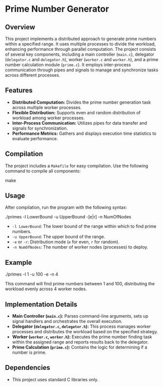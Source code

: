# Prime Number Generator

## Overview

This project implements a distributed approach to generate prime numbers within a specified range. It uses multiple processes to divide the workload, enhancing performance through parallel computation. The project consists of several key components, including a main controller (`main.c`), delegator (`delegator.c` and `delegator.h`), worker (`worker.c` and `worker.h`), and a prime number calculation module (`prime.c`). It employs inter-process communication through pipes and signals to manage and synchronize tasks across different processes.

## Features

- **Distributed Computation:** Divides the prime number generation task across multiple worker processes.
- **Flexible Distribution:** Supports even and random distribution of workload among worker processes.
- **Inter-Process Communication:** Utilizes pipes for data transfer and signals for synchronization.
- **Performance Metrics:** Gathers and displays execution time statistics to evaluate performance.

## Compilation

The project includes a `Makefile` for easy compilation. Use the following command to compile all components:

  make


## Usage

After compilation, run the program with the following syntax:

  ./primes -l LowerBound -u UpperBound -[e|r] -n NumOfNodes


- `-l LowerBound`: The lower bound of the range within which to find prime numbers.
- `-u UpperBound`: The upper bound of the range.
- `-e` or `-r`: Distribution mode (`e` for even, `r` for random).
- `-n NumOfNodes`: The number of worker nodes (processes) to deploy.

## Example

  ./primes -l 1 -u 100 -e -n 4


This command will find prime numbers between 1 and 100, distributing the workload evenly across 4 worker nodes.

## Implementation Details

- **Main Controller (`main.c`):** Parses command-line arguments, sets up signal handlers and orchestrates the overall execution.
- **Delegator (`delegator.c`, `delegator.h`):** This process manages worker processes and distributes the workload based on the specified strategy.
- **Worker (`worker.c`, `worker.h`):** Executes the prime number finding task within the assigned range and reports results back to the delegator.
- **Prime Calculation (`prime.c`):** Contains the logic for determining if a number is prime.

## Dependencies

- This project uses standard C libraries only.


